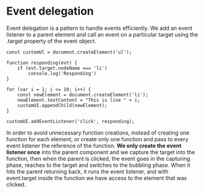 # Event delegation

Event delegation is a pattern to handle events efficiently. We add an event listener to a parent element and call an event on a particular target using the .target property of the event object.

```
const customUl = document.createElement('ul');

function responding(evt) {
    if (evt.target.nodeName === 'li')
        console.log('Responding')
}

for (var i = 1; i <= 10; i++) {
    const newElement = document.createElement('li');
    newElement.textContent = "This is line " + i;
    customUI.appendChild(newElement);
}

customUI.addEventListener('click', responding);
```

In order to avoid unnecessary function creations, instead of creating one function for each element, or create only one function and pass to every event listener the reference of the function. **We only create the event listener once** into the parent component and we capture the target into the function, then when the parent is clicked, the event goes in the capturing phase, reaches to the target and switches to the bubbling phase. When it hits the parent returning back, it runs the event listener, and with event.target inside the function we have access to the element that was clicked.

